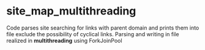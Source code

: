 # site_map_multithreading
Code parses site searching for links with parent domain and prints them into file exclude the possibility of cyclical links.
Parsing and writing in file realized in **multithreading** using ForkJoinPool

